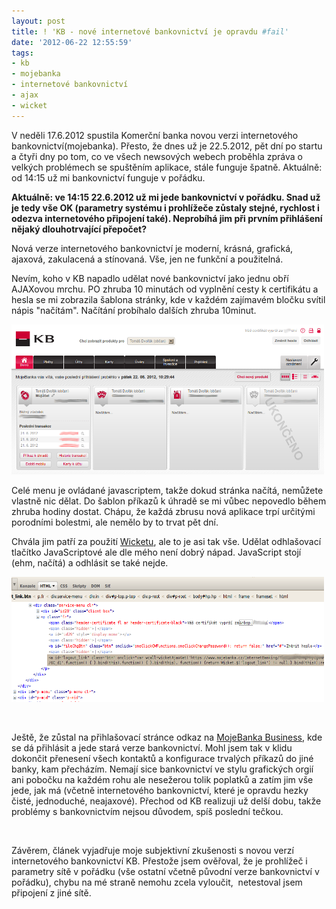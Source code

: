 ```yaml
---
layout: post
title: ! 'KB - nové internetové bankovnictví je opravdu #fail'
date: '2012-06-22 12:55:59'
tags:
- kb
- mojebanka
- internetové bankovnictví
- ajax
- wicket
---
```

V neděli 17.6.2012 spustila Komerční banka novou verzi internetového bankovnictví(mojebanka). Přesto, že dnes už je 22.5.2012, pět dní po startu a čtyři dny po tom, co ve všech newsových webech proběhla zpráva o velkých problémech se spuštěním aplikace, stále funguje špatně.
Aktuálně: od 14:15 už mi bankovnictví funguje v pořádku.

<p><strong>Aktuálně: ve 14:15 22.6.2012 už mi jede bankovnictví v pořádku. Snad už je tedy vše OK (parametry systému i prohlížeče zůstaly stejné, rychlost i odezva internetového připojení také). Neprobíhá jim při prvním přihlášení nějaký dlouhotrvající přepočet?<br /></strong></p>
<p>Nová verze internetového bankovnictví je moderní, krásná, grafická, ajaxová, zakulacená a stínovaná. Vše, jen ne funkční a použitelná.</p>
<p>Nevím, koho v KB napadlo udělat nové bankovnictví jako jednu obří AJAXovou mrchu. PO zhruba 10 minutách od vyplnění cesty k certifikátu a hesla se mi zobrazila šablona stránky, kde v každém zajímavém bločku svítil nápis "načítám". Načítání probíhalo dalších zhruba 10minut.</p>
<p><img src="/images/103.png" alt="" width="500" height="240" /></p>
<p>Celé menu je ovládané javascriptem, takže dokud stránka načítá, nemůžete vlastně nic dělat. Do šablon příkazů k úhradě se mi vůbec nepovedlo během zhruba hodiny dostat. Chápu, že každá zbrusu nová aplikace trpí určitými porodními bolestmi, ale nemělo by to trvat pět dní. </p>
<p>Chvála jim patří za použití <a href="http://wicket.apache.org/">Wicketu</a>, ale to je asi tak vše. Udělat odhlašovací tlačítko JavaScriptové ale dle mého není dobrý nápad. JavaScript stojí (ehm, načítá) a odhlásit se také nejde.</p>
<p><img src="/images/104.png" alt="" width="500" height="200" /></p>
<p> </p>
<p>Ještě, že zůstal na přihlašovací stránce odkaz na <a href="https://www.mojebanka.cz/BusinessBanking/">MojeBanka Business</a>, kde se dá přihlásit a jede stará verze bankovnictví. Mohl jsem tak v klidu dokončit přenesení všech kontaktů a konfigurace trvalých příkazů do jiné banky, kam přecházím. Nemají sice bankovnictví ve stylu grafických orgií ani pobočku na každém rohu ale nesežerou tolik poplatků a zatím jim vše jede, jak má (včetně internetového bankovnictví, které je opravdu hezky čisté, jednoduché, neajaxové). Přechod od KB realizuji už delší dobu, takže problémy s bankovnictvím nejsou důvodem, spíš poslední tečkou.</p>
<p> </p>
<p>Závěrem, článek vyjadřuje moje subjektivní zkušenosti s novou verzí internetového bankovnictví KB. Přestože jsem ověřoval, že je prohlížeč i parametry sítě v pořádku (vše ostatní včetně původní verze bankovnictví v pořádku), chybu na mé straně nemohu zcela vyloučit,  netestoval jsem připojení z jiné sítě. </p>
<p> </p>
